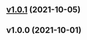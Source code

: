 
<a name="v1.0.1"></a>
## [v1.0.1](https://bitbucket.org/hookie-solutions-team/webhookie/compare/v1.0.0...v1.0.1) (2021-10-05)


<a name="v1.0.0"></a>
## v1.0.0 (2021-10-01)

